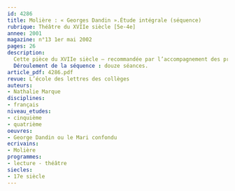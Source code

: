 ```yaml
---
id: 4286
title: Molière : « Georges Dandin ».Étude intégrale (séquence)
rubrique: Théâtre du XVIIe siècle [5e-4e] 
annee: 2001
magazine: n°13 1er mai 2002
pages: 26
description: 
  Cette pièce du XVIIe siècle – recommandée par l’accompagnement des programmes de cinquième –, offre la possibilité de retrouver toutes les caractéristiques de la comédie et séduit par son côté farcesque. De plus, l’intrigue révèle les problèmes de société de l’époque. Les objectifs de cette séquence sont de faire découvrir le genre théâtral aux élèves et de les rendre capables de rédiger un court dialogue. On pourra prolonger cette séquence par la lecture d’une farce du Moyen Âge.
  Déroulement de la séquence : douze séances.
article_pdf: 4286.pdf
revue: L’école des lettres des collèges
auteurs:
- Nathalie Marque
disciplines:
- français
niveau_etudes:
- cinquième
- quatrième
oeuvres:
- George Dandin ou le Mari confondu
ecrivains:
- Molière
programmes:
- lecture - théâtre
siecles:
- 17e siècle
---
```

